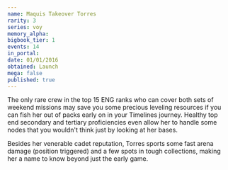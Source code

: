 ```yaml
---
name: Maquis Takeover Torres
rarity: 3
series: voy
memory_alpha:
bigbook_tier: 1
events: 14
in_portal:
date: 01/01/2016
obtained: Launch
mega: false
published: true
---
```


The only rare crew in the top 15 ENG ranks who can cover both sets of weekend missions may save you some precious leveling resources if you can fish her out of packs early on in your Timelines journey. Healthy top end secondary and tertiary proficiencies even allow her to handle some nodes that you wouldn't think just by looking at her bases.

Besides her venerable cadet reputation, Torres sports some fast arena damage (position triggered) and a few spots in tough collections, making her a name to know beyond just the early game.
